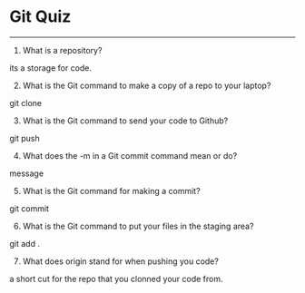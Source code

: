 # Git Quiz



---

1. What is a repository?

<!-- Write your answer under here -->its a storage for code.

2. What is the Git command to make a copy of a repo to your laptop?

<!-- Write your answer under here -->git clone 

3. What is the Git command to send your code to Github?

<!-- Write your answer under here -->git push

4. What does the -m in a Git commit command mean or do?

<!-- Write your answer here -->message

5. What is the Git command for making a commit?

<!-- Write your answer here -->git commit

6. What is the Git command to put your files in the staging area?

<!-- Write your answer here -->git add .

7. What does origin stand for when pushing you code?

<!-- Write your answer here -->a short cut for the repo that you clonned your code from.

